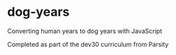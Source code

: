 # dog-years
Converting human years to dog years with JavaScript

Completed as part of the dev30 curriculum from Parsity
